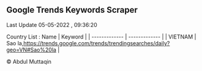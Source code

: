 

## Google Trends Keywords Scraper 
 
Last Update 05-05-2022 , 09:36:20

Country List :
 Name  | Keyword |
| ------------- | ------------- |
| VIETNAM | Sao la,https://trends.google.com/trends/trendingsearches/daily?geo=VN#Sao%20la |



© Abdul Muttaqin 
